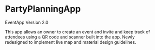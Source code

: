 # PartyPlanningApp
EventApp Version 2.0

This app allows an owner to create an event and invite and keep track of attendees using a QR code and scanner built into the app. Newly redesigned to implement live map and material design guidelines.
